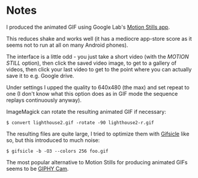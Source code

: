 Notes
=====

I produced the animated GIF using Google Lab's [Motion Stills app](https://play.google.com/store/apps/details?id=com.google.android.apps.motionstills&hl=en).

This reduces shake and works well (it has a mediocre app-store score as it seems not to run at all on many Android phones).

The interface is a little odd - you just take a short video (with the _MOTION STILL_ option), then click the saved video image, to get to a gallery of videos, then click your last video to get to the point where you can actually save it to e.g. Google drive.

Under settings I upped the quality to 640x480 (the max) and set repeat to one (I don't know what this option does as in GIF mode the sequence replays continuously anyway).

ImageMagick can rotate the resulting animated GIF if necessary:

    $ convert lighthouse2.gif -rotate -90 lighthouse2-r.gif

The resulting files are quite large, I tried to optimize them with [Gifsicle](http://www.lcdf.org/gifsicle/) like so, but this introduced to much noise:

    $ gifsicle -b -O3 --colors 256 foo.gif

The most popular alternative to Motion Stills for producing animated GIFs seems to be [GIPHY Cam](https://play.google.com/store/apps/details?id=com.giphy.camera&hl=en).

